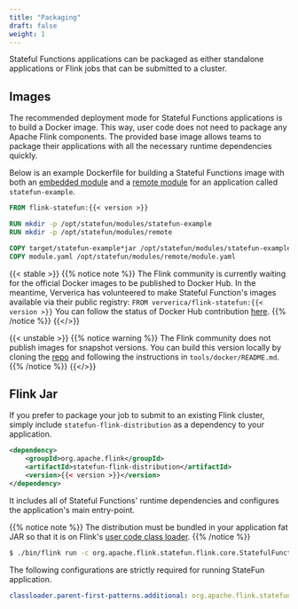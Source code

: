 ```yaml
---
title: "Packaging"
draft: false
weight: 1
---
```


Stateful Functions applications can be packaged as either standalone applications or Flink jobs that can be submitted to a cluster.

## Images

The recommended deployment mode for Stateful Functions applications is to build a Docker image. This way, user code does not need to package any Apache Flink components. The provided base image allows teams to package their applications with all the necessary runtime dependencies quickly.

Below is an example Dockerfile for building a Stateful Functions image with both an [embedded module](/sdk/#embedded-module) and a [remote module](/sdk/#remote-module) for an application called `statefun-example`.

```dockerfile
FROM flink-statefun:{{< version >}}

RUN mkdir -p /opt/statefun/modules/statefun-example
RUN mkdir -p /opt/statefun/modules/remote

COPY target/statefun-example*jar /opt/statefun/modules/statefun-example/
COPY module.yaml /opt/statefun/modules/remote/module.yaml
```

{{< stable >}}
{{% notice note %}}
The Flink community is currently waiting for the official Docker images to be published to Docker Hub. In the meantime, Ververica has volunteered to make Stateful Function's images available via their public registry: `FROM ververica/flink-statefun:{{< version >}}` You can follow the status of Docker Hub contribution [here](https://github.com/docker-library/official-images/pull/7749).
{{% /notice %}}
{{</>}}

{{< unstable >}}
{{% notice warning %}}
The Flink community does not publish images for snapshot versions. You can build this version locally by cloning the [repo](https://github.com/apache/flink-statefun) and following the instructions in `tools/docker/README.md`.
{{% /notice %}}
{{</>}}


## Flink Jar

If you prefer to package your job to submit to an existing Flink cluster, simply include `statefun-flink-distribution` as a dependency to your application.

```xml
<dependency>
    <groupId>org.apache.flink</groupId>
    <artifactId>statefun-flink-distribution</artifactId>
    <version>{{< version >}}</version>
</dependency>
```

It includes all of Stateful Functions' runtime dependencies and configures the application's main entry-point.

{{% notice note %}}
The distribution must be bundled in your application fat JAR so that it is on Flink's [user code class loader](https://ci.apache.org/projects/flink/flink-docs-stable/monitoring/debugging_classloading.html#inverted-class-loading-and-classloader-resolution-order).
{{% /notice %}}

```bash
$ ./bin/flink run -c org.apache.flink.statefun.flink.core.StatefulFunctionsJob ./statefun-example.jar
```
The following configurations are strictly required for running StateFun application.

```yaml
classloader.parent-first-patterns.additional: org.apache.flink.statefun;org.apache.kafka;com.google.protobuf
```
